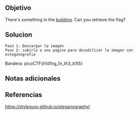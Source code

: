 ## Objetivo
There's something in the [building](https://jupiter.challenges.picoctf.org/static/011955b303f293d60c8116e6a4c5c84f/buildings.png). Can you retrieve the flag?
## Solucion
	Paso 1: Descargar la imagen
	Paso 2: subirla a una pagina para decodificar la imagen con estegonografia 

Bandera:
picoCTF{h1d1ng_1n_th3_b1t5}
## Notas adicionales

## Referencias
https://stylesuxx.github.io/steganography/